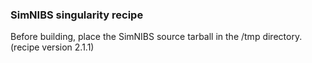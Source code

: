 ### SimNIBS singularity recipe
Before building, place the SimNIBS source tarball in the /tmp directory. (recipe version 2.1.1)
